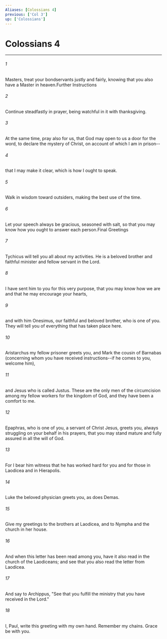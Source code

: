 ```yaml
---
Aliases: [Colossians 4]
previous: ['Col 3']
up: ['Colossians']
---
```

# Colossians 4

***

 

###### 1 
Masters, treat your bondservants justly and fairly, knowing that you also have a Master in heaven.Further Instructions
 
 

###### 2 
Continue steadfastly in prayer, being watchful in it with thanksgiving. 
 

###### 3 
At the same time, pray also for us, that God may open to us a door for the word, to declare the mystery of Christ, on account of which I am in prison-- 
 

###### 4 
that I may make it clear, which is how I ought to speak.
 
 

###### 5 
Walk in wisdom toward outsiders, making the best use of the time. 
 

###### 6 
Let your speech always be gracious, seasoned with salt, so that you may know how you ought to answer each person.Final Greetings
 
 

###### 7 
Tychicus will tell you all about my activities. He is a beloved brother and faithful minister and fellow servant in the Lord. 
 

###### 8 
I have sent him to you for this very purpose, that you may know how we are and that he may encourage your hearts, 
 

###### 9 
and with him Onesimus, our faithful and beloved brother, who is one of you. They will tell you of everything that has taken place here.
 
 

###### 10 
Aristarchus my fellow prisoner greets you, and Mark the cousin of Barnabas (concerning whom you have received instructions--if he comes to you, welcome him), 
 

###### 11 
and Jesus who is called Justus. These are the only men of the circumcision among my fellow workers for the kingdom of God, and they have been a comfort to me. 
 

###### 12 
Epaphras, who is one of you, a servant of Christ Jesus, greets you, always struggling on your behalf in his prayers, that you may stand mature and fully assured in all the will of God. 
 

###### 13 
For I bear him witness that he has worked hard for you and for those in Laodicea and in Hierapolis. 
 

###### 14 
Luke the beloved physician greets you, as does Demas. 
 

###### 15 
Give my greetings to the brothers at Laodicea, and to Nympha and the church in her house. 
 

###### 16 
And when this letter has been read among you, have it also read in the church of the Laodiceans; and see that you also read the letter from Laodicea. 
 

###### 17 
And say to Archippus, "See that you fulfill the ministry that you have received in the Lord."
 
 

###### 18 
I, Paul, write this greeting with my own hand. Remember my chains. Grace be with you.
 
